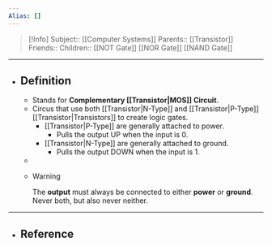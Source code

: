 ```yaml
---
Alias: []
---
```

> [!Info]
> Subject:: [[Computer Systems]]
> Parents:: [[Transistor]]
> Friends:: 
> Children:: [[NOT Gate]] [[NOR Gate]] [[NAND Gate]]
---
- ## Definition
	- Stands for **Complementary [[Transistor|MOS]] Circuit**.
	- Circus that use both [[Transistor|N-Type]] and [[Transistor|P-Type]] [[Transistor|Transistors]] to create logic gates.
		- [[Transistor|P-Type]] are generally attached to power.
			- Pulls the output UP when the input is 0.
		- [[Transistor|N-Type]] are generally attached to ground.
			- Pulls the output DOWN when the input is 1.
	- 
	- > [!Warning]
	  > The **output** must always be connected to either **power** or **ground**. Never both, but also never neither.
---
- ## Reference